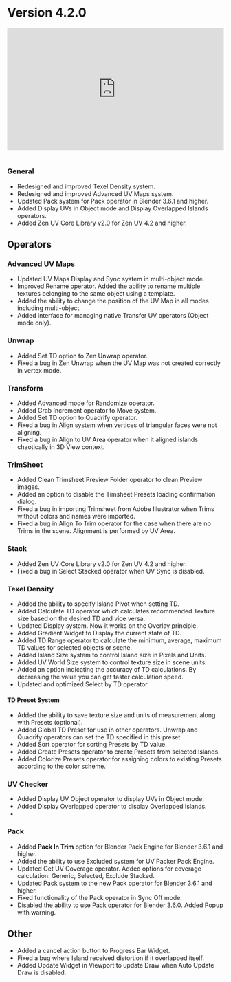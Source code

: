 # Version 4.2.0

<div style="position: relative; width: 100%; height: 0; padding-bottom: 56.25%;">
<iframe src="https://www.youtube.com/embed/iUoGZeMTlYo" style="position: absolute; top: 0; left: 0; width: 100%; height: 100%;" allowfullscreen="" seamless="" frameborder="0"></iframe>
</div>
<br>

### **General**

- Redesigned and improved Texel Density system.
- Redesigned and improved Advanced UV Maps system.
- Updated Pack system for Pack operator in Blender 3.6.1 and higher.
- Added Display UVs in Object mode and Display Overlapped Islands operators. 
- Added Zen UV Core Library v2.0 for Zen UV 4.2 and higher.
  
## **Operators**

### **Advanced UV Maps**

- Updated UV Maps Display and Sync system in multi-object mode.
- Improved Rename operator. Added the ability to rename multiple textures belonging to the same object using a template.
- Added the ability to change the position of the UV Map in all modes including multi-object.
- Added interface for managing native Transfer UV operators (Object mode only).
  
### Unwrap

- Added Set TD option to Zen Unwrap operator.
- Fixed a bug in Zen Unwrap when the UV Map was not created correctly in vertex mode.
  
### **Transform**

- Added Advanced mode for Randomize operator.
- Added Grab Increment operator to Move system.
- Added Set TD option to Quadrify operator.
- Fixed a bug in Align system when vertices of triangular faces were not aligning.
- Fixed a bug in Align to UV Area operator when it aligned islands chaotically in 3D View context.
  
### **TrimSheet**

- Added Clean Trimsheet Preview Folder operator to clean Preview images.
- Added an option to disable the Timsheet Presets loading confirmation dialog.
- Fixed a bug in importing Trimsheet from Adobe Illustrator when Trims without colors and names were imported.
- Fixed a bug in Align To Trim operator for the case when there are no Trims in the scene. Alignment is performed by UV Area.
  
### Stack

- Added Zen UV Core Library v2.0 for Zen UV 4.2 and higher.
- Fixed a bug in Select Stacked operator when UV Sync is disabled.
  
### **Texel Density**

- Added the ability to specify Island Pivot when setting TD.
- Added Calculate TD operator which calculates recommended Texture size based on the desired TD and vice versa.
- Updated Display system. Now it works on the Overlay principle.
- Added Gradient Widget to Display the current state of TD.
- Added TD Range operator to calculate the minimum, average, maximum TD values for selected objects or scene.
- Added Island Size system to control Island size in Pixels and Units.
- Added UV World Size system to control texture size in scene units.
- Added an option indicating the accuracy of TD calculations. By decreasing the value you can get faster calculation speed.
- Updated and optimized Select by TD operator.
  
#### **TD Preset System**

- Added the ability to save texture size and units of measurement along with Presets (optional).
- Added Global TD Preset for use in other operators. Unwrap and Quadrify operators can set the TD specified in this preset.
- Added Sort operator for sorting Presets by TD value.
- Added Create Presets operator to create Presets from selected Islands.
- Added Colorize Presets operator for assigning colors to existing Presets according to the color scheme.
  
### **UV Checker**

- Added Display UV Object operator to display UVs in Object mode. 
- Added Display Overlapped operator to display Overlapped Islands.
- 
### **Pack**

- Added **Pack In Trim** option for Blender Pack Engine for Blender 3.6.1 and higher.
- Added the ability to use Excluded system for UV Packer Pack Engine.
- Updated Get UV Coverage operator. Added options for coverage calculation: Generic, Selected, Exclude Stacked.
- Updated Pack system to the new Pack operator for Blender 3.6.1 and higher.
- Fixed functionality of the Pack operator in Sync Off mode.
- Disabled the ability to use Pack operator for Blender 3.6.0. Added Popup with warning.
  
## **Other**

- Added a cancel action button to Progress Bar Widget.
- Fixed a bug where Island received distortion if it overlapped itself.
- Added Update Widget in Viewport to update Draw when Auto Update Draw is disabled.
